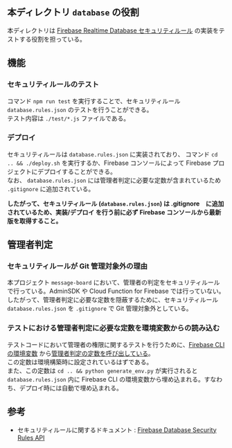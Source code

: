 ## 本ディレクトリ `database` の役割
本ディレクトリは [Firebase Realtime Database セキュリティルール](https://firebase.google.com/docs/database/security) の実装をテストする役割を担っている。  


## 機能

### セキュリティルールのテスト
コマンド `npm run test` を実行することで、セキュリティルール `database.rules.json` のテストを行うことができる。  
テスト内容は `./test/*.js` ファイルである。

### デプロイ
セキュリティルールは `database.rules.json` に実装されており、
コマンド `cd .. && ./deploy.sh` を実行するか、Firebase コンソールによって Firebase プロジェクトにデプロイすることができる。  
なお、 `database.rules.json` には管理者判定に必要な定数が含まれているため `.gitignore` に追加されている。

**したがって、セキュリティルール (`database.rules.json`) は .gitignore　に追加されているため、実装/デプロイ を行う前に必ず Firebase コンソールから最新版を取得すること。**


## 管理者判定

### セキュリティルールが Git 管理対象外の理由
本プロジェクト `message-board` において、管理者の判定をセキュリティルールで行っている。AdminSDK や Cloud Function for Firebase では行っていない。  
したがって、管理者判定に必要な定数を隠蔽するために、セキュリティルール `database.rules.json` を `.gitignore` で Git 管理対象外としている。  

### テストにおける管理者判定に必要な定数を環境変数からの読み込む
テストコードにおいて管理者の権限に関するテストを行うために、[Firebase CLI の環境変数](https://firebase.google.com/docs/functions/config-env) から[管理者判定の定数を呼び出している](https://github.com/okutan0x7CC/message-board/blob/master/database/test/database.rules.test.js#L17-L23)。   
この定数は環境構築時に設定されているはずである。  
また、この定数は `cd .. && python generate_env.py` が実行されると `database.rules.json` 内に Firebase CLI の環境変数から埋め込まれる。すなわち、デプロイ時には自動で埋め込まれる。


## 参考

- セキュリティルールに関するドキュメント : [Firebase Database Security Rules API](https://firebase.google.com/docs/reference/security/database)
